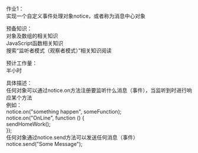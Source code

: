 作业1：   
实现一个自定义事件处理对象notice，或者称为消息中心对象   

预备知识：   
对象及数组的相关知识   
JavaScript函数相关知识   
搜索“监听者模式（观察者模式）”相关知识阅读   

预计工作量：   
半小时   

具体描述：   
任何对象可以通过notice.on方法注册要监听什么消息（事件），当监听到时进行响应某个方法   
例如：   
notice.on("something happen", someFunction);   
notice.on("OnLine", function () {   
    sendHomeWork();   
});   
任何对象通过notice.send方法可以发送任何消息（事件）     
notice.send("Some Message");     